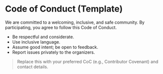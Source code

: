 
# Code of Conduct (Template)

We are committed to a welcoming, inclusive, and safe community.
By participating, you agree to follow this Code of Conduct.

- Be respectful and considerate.
- Use inclusive language.
- Assume good intent; be open to feedback.
- Report issues privately to the organizers.

> Replace this with your preferred CoC (e.g., Contributor Covenant) and contact details.
